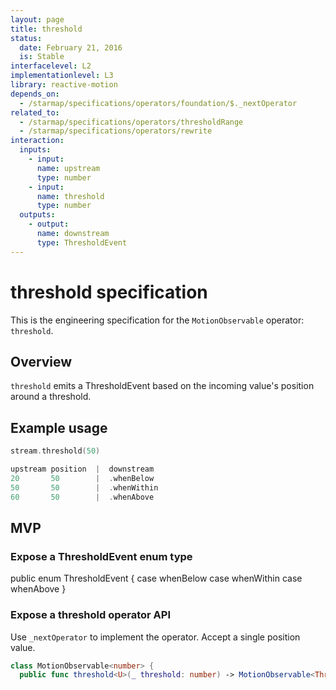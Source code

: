 ```yaml
---
layout: page
title: threshold
status:
  date: February 21, 2016
  is: Stable
interfacelevel: L2
implementationlevel: L3
library: reactive-motion
depends_on:
  - /starmap/specifications/operators/foundation/$._nextOperator
related_to:
  - /starmap/specifications/operators/thresholdRange
  - /starmap/specifications/operators/rewrite
interaction:
  inputs:
    - input:
      name: upstream
      type: number
    - input:
      name: threshold
      type: number
  outputs:
    - output:
      name: downstream
      type: ThresholdEvent
---
```


# threshold specification

This is the engineering specification for the `MotionObservable` operator: `threshold`.

## Overview

`threshold` emits a ThresholdEvent based on the incoming value's position around a threshold.

## Example usage

```swift
stream.threshold(50)

upstream position  |  downstream
20       50        |  .whenBelow
50       50        |  .whenWithin
60       50        |  .whenAbove
```

## MVP

### Expose a ThresholdEvent enum type

public enum ThresholdEvent {
  case whenBelow
  case whenWithin
  case whenAbove
}

### Expose a threshold operator API

Use `_nextOperator` to implement the operator. Accept a single position value.

```swift
class MotionObservable<number> {
  public func threshold<U>(_ threshold: number) -> MotionObservable<ThresholdEvent>
```
